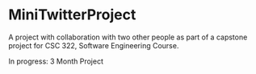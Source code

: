 # MiniTwitterProject
A project with collaboration with two other people as part of a capstone project for CSC 322, Software Engineering Course.

In progress: 3 Month Project
